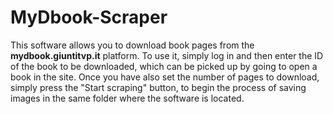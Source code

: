 # MyDbook-Scraper
This software allows you to download book pages from the **mydbook.giuntitvp.it** platform. To use it, simply log in and then enter the ID of the book to be downloaded, which can be picked up by going to open a book in the site. Once you have also set the number of pages to download, simply press the "Start scraping" button, to begin the process of saving images in the same folder where the software is located.
